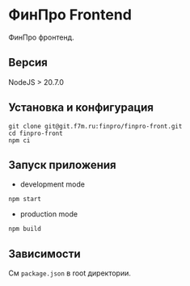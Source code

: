 # ФинПро Frontend

ФинПро фронтенд.

## Версия

NodeJS > 20.7.0

## Установка и конфигурация

```shell
git clone git@git.f7m.ru:finpro/finpro-front.git
cd finpro-front
npm ci
```
## Запуск приложения

- development mode

```shell
npm start
```
- production mode

```shell
npm build
```

## Зависимости

См `package.json` в root директории.
